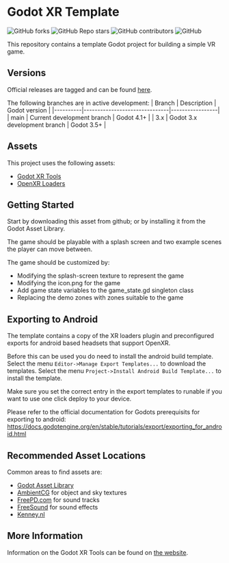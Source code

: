 # Godot XR Template

![GitHub forks](https://img.shields.io/github/forks/godotvr/godot-xr-template?style=plastic)
![GitHub Repo stars](https://img.shields.io/github/stars/godotvr/godot-xr-template?style=plastic)
![GitHub contributors](https://img.shields.io/github/contributors/godotvr/godot-xr-template?style=plastic)
![GitHub](https://img.shields.io/github/license/godotvr/godot-xr-template?style=plastic)

This repository contains a template Godot project for building a simple VR game.

## Versions

Official releases are tagged and can be found [here](https://github.com/GodotVR/godot-xr-template/releases).

The following branches are in active development:
| Branch | Description | Godot version |
|----------|-------------------------------|-----------------|
| main | Current development branch | Godot 4.1+ |
| 3.x | Godot 3.x development branch | Godot 3.5+ |

## Assets

This project uses the following assets:

- [Godot XR Tools](https://godotengine.org/asset-library/asset/1515)
- [OpenXR Loaders](https://github.com/GodotVR/godot_openxr_loaders)

## Getting Started

Start by downloading this asset from github; or by installing it from the Godot
Asset Library.

The game should be playable with a splash screen and two example scenes the player
can move between.

The game should be customized by:

- Modifying the splash-screen texture to represent the game
- Modifying the icon.png for the game
- Add game state variables to the game_state.gd singleton class
- Replacing the demo zones with zones suitable to the game

## Exporting to Android

The template contains a copy of the XR loaders plugin
and preconfigured exports for android based headsets that support OpenXR.

Before this can be used you do need to install the android build template.
Select the menu `Editor->Manage Export Templates...` to download the templates.
Select the menu `Project->Install Android Build Template...` to install the template.

Make sure you set the correct entry in the export templates to runable
if you want to use one click deploy to your device.

Please refer to the official documentation for Godots prerequisits for exporting to android:
<https://docs.godotengine.org/en/stable/tutorials/export/exporting_for_android.html>

## Recommended Asset Locations

Common areas to find assets are:

- [Godot Asset Library](https://godotengine.org/asset-library/asset)
- [AmbientCG](https://ambientcg.com/) for object and sky textures
- [FreePD.com](https://freepd.com/) for sound tracks
- [FreeSound](https://freesound.org/) for sound effects
- [Kenney.nl](https://kenney.nl/)

## More Information

Information on the Godot XR Tools can be found on [the website](https://godotvr.github.io/godot-xr-tools/).

